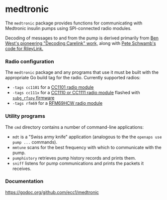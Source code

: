 # medtronic

The `medtronic` package provides functions for communicating with
Medtronic insulin pumps using SPI-connected radio modules.

Decoding of messages to and from the pump is derived primarily from
[Ben West's pioneering "Decoding Carelink" work,](https://github.com/openaps/decocare)
along with [Pete Schwamb's code for RileyLink.](https://github.com/ps2/rileylink_ios)

### Radio configuration

The `medtronic` package and any programs that use it must be built
with the appropriate Go build tag for the radio. Currently supported radios:

* `-tags cc1101` for a [CC1101 radio module](http://www.ti.com/product/CC1101)
* `-tags cc111x` for a [CC1110 or CC1111 radio module](http://www.ti.com/product/cc1110-cc1111)
  flashed with [`subg_rfspy` firmware](https://github.com/ps2/subg_rfspy)
* `-tags rfm69` for a [RFM69HCW radio module](http://www.hoperf.com/rf_transceiver/modules/RFM69HCW.html)

### Utility programs

The `cmd` directory contains a number of command-line applications:

* `mdt` is a "Swiss army knife" application
(analogous to the the `openaps use pump ...` commands).
* `mmtune` scans for the best frequency with which to communicate with the pump.
* `pumphistory` retrieves pump history records and prints them.
* `sniff` listens for pump communications and prints the packets it receives.

### Documentation

<https://godoc.org/github.com/ecc1/medtronic>
